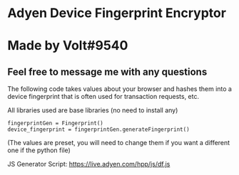# Adyen Device Fingerprint Encryptor
# Made by Volt#9540

## Feel free to message me with any questions

The following code takes values about your browser and hashes them into a device fingerprint that is often used for transaction requests, etc. 

All libraries used are base libraries (no need to install any)

```
fingerprintGen = Fingerprint()
device_fingerprint = fingerprintGen.generateFingerprint()
```
(The values are preset, you will need to change them if you want a different one if the python file)


JS Generator Script: https://live.adyen.com/hpp/js/df.js

